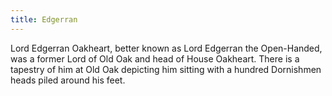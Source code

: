 ```yaml
---
title: Edgerran
---
```


Lord Edgerran Oakheart, better known as Lord Edgerran the Open-Handed, was a former Lord of Old Oak and head of House Oakheart. There is a tapestry of him at Old Oak depicting him sitting with a hundred Dornishmen heads piled around his feet.


